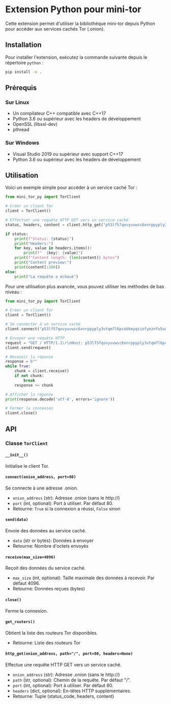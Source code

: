 # Extension Python pour mini-tor

Cette extension permet d'utiliser la bibliothèque mini-tor depuis Python pour accéder aux services cachés Tor (.onion).

## Installation

Pour installer l'extension, exécutez la commande suivante depuis le répertoire `python` :

```bash
pip install -e .
```

## Prérequis

### Sur Linux
- Un compilateur C++ compatible avec C++17
- Python 3.6 ou supérieur avec les headers de développement
- OpenSSL (libssl-dev)
- pthread

### Sur Windows
- Visual Studio 2019 ou supérieur avec support C++17
- Python 3.6 ou supérieur avec les headers de développement

## Utilisation

Voici un exemple simple pour accéder à un service caché Tor :

```python
from mini_tor_py import TorClient

# Créer un client Tor
client = TorClient()

# Effectuer une requête HTTP GET vers un service caché
status, headers, content = client.http_get("p53lf57qovyuvwsc6xnrppyply3vtqm7l6pcobkmyqsiofyeznfu5uqd.onion")

if status:
    print(f"Status: {status}")
    print("Headers:")
    for key, value in headers.items():
        print(f"  {key}: {value}")
    print(f"Content length: {len(content)} bytes")
    print("Content preview:")
    print(content[:200])
else:
    print("La requête a échoué")
```

Pour une utilisation plus avancée, vous pouvez utiliser les méthodes de bas niveau :

```python
from mini_tor_py import TorClient

# Créer un client Tor
client = TorClient()

# Se connecter à un service caché
client.connect("p53lf57qovyuvwsc6xnrppyply3vtqm7l6pcobkmyqsiofyeznfu5uqd.onion", 80)

# Envoyer une requête HTTP
request = "GET / HTTP/1.1\r\nHost: p53lf57qovyuvwsc6xnrppyply3vtqm7l6pcobkmyqsiofyeznfu5uqd.onion\r\nConnection: close\r\n\r\n"
client.send(request)

# Recevoir la réponse
response = b""
while True:
    chunk = client.receive()
    if not chunk:
        break
    response += chunk

# Afficher la réponse
print(response.decode('utf-8', errors='ignore'))

# Fermer la connexion
client.close()
```

## API

### Classe `TorClient`

#### `__init__()`
Initialise le client Tor.

#### `connect(onion_address, port=80)`
Se connecte à une adresse .onion.

- `onion_address` (str): Adresse .onion (sans le http://)
- `port` (int, optional): Port à utiliser. Par défaut 80.
- Retourne: `True` si la connexion a réussi, `False` sinon

#### `send(data)`
Envoie des données au service caché.

- `data` (str or bytes): Données à envoyer
- Retourne: Nombre d'octets envoyés

#### `receive(max_size=4096)`
Reçoit des données du service caché.

- `max_size` (int, optional): Taille maximale des données à recevoir. Par défaut 4096.
- Retourne: Données reçues (bytes)

#### `close()`
Ferme la connexion.

#### `get_routers()`
Obtient la liste des routeurs Tor disponibles.

- Retourne: Liste des routeurs Tor

#### `http_get(onion_address, path="/", port=80, headers=None)`
Effectue une requête HTTP GET vers un service caché.

- `onion_address` (str): Adresse .onion (sans le http://)
- `path` (str, optional): Chemin de la requête. Par défaut "/".
- `port` (int, optional): Port à utiliser. Par défaut 80.
- `headers` (dict, optional): En-têtes HTTP supplémentaires.
- Retourne: Tuple (status_code, headers, content)